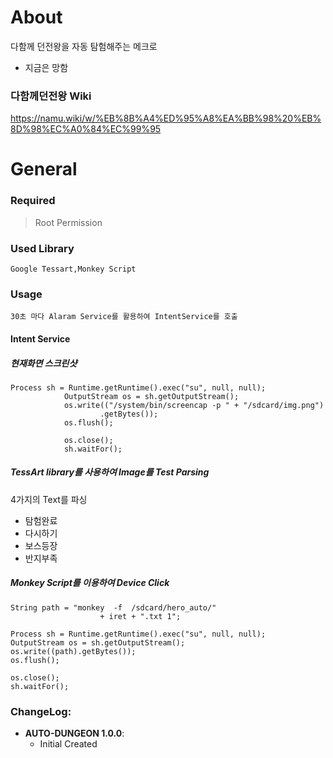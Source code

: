 

About 
==============

다함께 던전왕을 자동 탐험해주는 메크로

- 지금은 망함

### 다함께던전왕 Wiki 
https://namu.wiki/w/%EB%8B%A4%ED%95%A8%EA%BB%98%20%EB%8D%98%EC%A0%84%EC%99%95



General
==============
### Required
>Root Permission

### Used Library
```
Google Tessart,Monkey Script
```

### Usage
`
30초 마다 Alaram Service를 활용하여 IntentService를 호출
`
#### Intent Service

##### 현재화면 스크린샷
```
Process sh = Runtime.getRuntime().exec("su", null, null);
			OutputStream os = sh.getOutputStream();
			os.write(("/system/bin/screencap -p " + "/sdcard/img.png")
					.getBytes());
			os.flush();

			os.close();
			sh.waitFor();
```

##### TessArt library를 사용하여 Image를 Test Parsing

4가지의 Text를 파싱

- 탐험완료
- 다시하기
- 보스등장
- 반지부족

##### Monkey Script를 이용하여 Device Click

```
String path = "monkey  -f  /sdcard/hero_auto/"
					+ iret + ".txt 1";

Process sh = Runtime.getRuntime().exec("su", null, null);
OutputStream os = sh.getOutputStream();
os.write((path).getBytes());
os.flush();

os.close();
sh.waitFor();
```


### ChangeLog: 

- **AUTO-DUNGEON 1.0.0**:
	- Initial Created  
	



